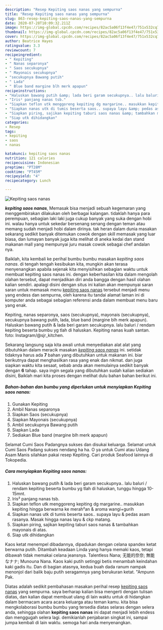 ```yaml
---
description: "Resep Kepiting saos nanas yang sempurna"
title: "Resep Kepiting saos nanas yang sempurna"
slug: 863-resep-kepiting-saos-nanas-yang-sempurna
date: 2020-07-28T10:09:32.211Z
image: https://img-global.cpcdn.com/recipes/82ac5a06f13f4e47/751x532cq70/kepiting-saos-nanas-foto-resep-utama.jpg
thumbnail: https://img-global.cpcdn.com/recipes/82ac5a06f13f4e47/751x532cq70/kepiting-saos-nanas-foto-resep-utama.jpg
cover: https://img-global.cpcdn.com/recipes/82ac5a06f13f4e47/751x532cq70/kepiting-saos-nanas-foto-resep-utama.jpg
author: Beatrice Hayes
ratingvalue: 3.3
reviewcount: 7
recipeingredient:
- " Kepiting"
- " Nanas separonya"
- " Saos secukupnya"
- " Mayonais secukupnya"
- "secukupnya Bawang putih"
- " Lada"
- " Blue band margine blh merk apapun"
recipeinstructions:
- "Haluskan bawang putih &amp; lada beri garam secukupnya.. lalu baluri / rendam kepiting beserta bumbu yg tlah di haluskan, tunggu hingga 10-15mnt."
- "Iris² panjang nanas tsb."
- "Siapkan teflon utk menggoreng kepiting dg margarine.. masukkan kepiting hingga berwarna ke merah²an &amp; aroma wangi+gurih"
- "Siapkan nanas utk di tumis beserta saos.. supaya layu &amp; pedas asam rasanya. Masak hingga nanas layu &amp; ckp matang."
- "Siapkan piring, sajikan kepiting taburi saos nanas &amp; tambahkan mayonais di atas."
- "Siap utk dihidangkan"
categories:
- Resep
tags:
- kepiting
- saos
- nanas

katakunci: kepiting saos nanas 
nutrition: 121 calories
recipecuisine: Indonesian
preptime: "PT28M"
cooktime: "PT45M"
recipeyield: "4"
recipecategory: Lunch

---
```



![Kepiting saos nanas](https://img-global.cpcdn.com/recipes/82ac5a06f13f4e47/751x532cq70/kepiting-saos-nanas-foto-resep-utama.jpg)

<b><i>kepiting saos nanas</i></b>, Memasak bisa menjadi sebuah kegemaran yang menggembirakan dilakukan oleh berbagai kalangan. tidaklah hanya para perempuan, sebagian laki laki juga cukup banyak yang suka dengan hobi ini. walau hanya untuk sekedar bersenang senang dengan teman atau memang sudah menjadi hobi dalam dirinya. tak heran dalam dunia masakan sekarang sedikit banyak ditemukan cowok dengan skill memasak yang luar biasa, dan lumayan banyak juga kita melihat di aneka kedai dan stand makanan mall yang mempunyai juru masak cowok sebagai chef andalan nya.

Baiklah, kita kembali ke perihal bumbu bumbu masakan <i>kepiting saos nanas</i>. di tengah tengah kesibukan kita, mungkin akan terasa menyenangkan apabila sejenak kita menyisihkan sebagian waktu untuk membuat kepiting saos nanas ini. dengan keberhasilan kita dalam mengolah olahan tersebut, dapat menjadikan diri anda bangga dengan hasil olahan kalian sendiri. apalagi disini dengan situs ini kalian akan mempunyai saran saran untuk memasak menu <u>kepiting saos nanas</u> tersebut menjadi menu yang endess dan sempurna, oleh karena itu tandai alamat laman ini di komputer anda sebagai sebagian referensi anda dalam membuat menu baru yang enak.

Kepiting, nanas separonya, saos (secukupnya), mayonais (secukupnya), secukupnya bawang putih, lada, blue band (margine blh merk apapun). Haluskan bawang putih &amp; lada beri garam secukupnya. lalu baluri / rendam kepiting beserta bumbu yg tlah di haluskan. Kepiting nanas kuah santan. foto: Instagram/@sjr_kitchen.


Sekarang langsung saja kita awali untuk menyediakan alat alat yang dibutuhkan dalam meracik masakan <u><i>kepiting saos nanas</i></u> ini. setidak tidaknya harus ada <b>7</b> bahan yang dibutuhkan untuk makanan ini. biar berikutnya dapat menghasilkan rasa yang enak dan nikmat. dan juga siapkan waktu kita sesaat, sebab anda akan memulainya sedikit banyak dengan <b>6</b> tahap. saya ingin segala yang dibutuhkan sudah kalian sediakan disini, Baiklah mari kita proses dengan melihat dulu bahan bahan berikut ini.

<!--inarticleads1-->

##### Bahan-bahan dan bumbu yang diperlukan untuk menyiapkan Kepiting saos nanas:

1. Gunakan  Kepiting
1. Ambil  Nanas separonya
1. Siapkan  Saos (secukupnya)
1. Siapkan  Mayonais (secukupnya)
1. Ambil secukupnya Bawang putih
1. Siapkan  Lada
1. Sediakan  Blue band (margine blh merk apapun)


Selamat Cumi Saos Padangnya sukses dan disukai keluarga. Selamat untuk Cumi Saos Padang sukses nendang ha ha. O ya untuk Cumi atau Udang Asam Manis silahkan pakai resep Kepiting. Cari produk Seafood lainnya di Tokopedia. 

<!--inarticleads2-->

##### Cara menyiapkan Kepiting saos nanas:

1. Haluskan bawang putih &amp; lada beri garam secukupnya.. lalu baluri / rendam kepiting beserta bumbu yg tlah di haluskan, tunggu hingga 10-15mnt.
1. Iris² panjang nanas tsb.
1. Siapkan teflon utk menggoreng kepiting dg margarine.. masukkan kepiting hingga berwarna ke merah²an &amp; aroma wangi+gurih
1. Siapkan nanas utk di tumis beserta saos.. supaya layu &amp; pedas asam rasanya. Masak hingga nanas layu &amp; ckp matang.
1. Siapkan piring, sajikan kepiting taburi saos nanas &amp; tambahkan mayonais di atas.
1. Siap utk dihidangkan


Kaos ketat menempel dibadannya, dipadukan dengan celana spandex ketat berwarna putih. Ditambah keadaan Linda yang hanya memaki kaos, tetapi dibawah tidak memakai celana jeansnya. Talentless Nana; 无能的奈奈; 無能なナナ; Munouna Nana. Kaos kaki putih setinggi betis menambah keindahan kaki gadis itu. Dan di bagian atasnya, kedua buah dada ranum nampak menonjol dari balik baju putih seragamnya yang berukuran ketat. &#34;Ampunn Pak. 

Diatas adalah sedikit pembahasan masakan perihal resep <u>kepiting saos nanas</u> yang sempurna. saya berharap kalian bisa mengerti dengan tulisan diatas, dan kalian dapat membuat ulang di lain waktu untuk di hidangkan dalam bermacam acara acara keluarga atau teman kamu. kita bisa mengkolaborasi bumbu bumbu yang tersedia diatas selaras dengan selera anda, sehingga olahan <b>kepiting saos nanas</b> ini dapat menjadi lebih endess dan menggugah selera lagi. demikianlah penjabaran singkat ini, sampai jumpa kembali di lain waktu. semoga hari anda menyenangkan.
